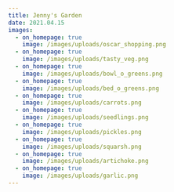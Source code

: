 ```yaml
---
title: Jenny's Garden
date: 2021.04.15
images:
  - on_homepage: true
    image: /images/uploads/oscar_shopping.png
  - on_homepage: true
    image: /images/uploads/tasty_veg.png
  - on_homepage: true
    image: /images/uploads/bowl_o_greens.png
  - on_homepage: true
    image: /images/uploads/bed_o_greens.png
  - on_homepage: true
    image: /images/uploads/carrots.png
  - on_homepage: true
    image: /images/uploads/seedlings.png
  - on_homepage: true
    image: /images/uploads/pickles.png
  - on_homepage: true
    image: /images/uploads/squarsh.png
  - on_homepage: true
    image: /images/uploads/artichoke.png
  - on_homepage: true
    image: /images/uploads/garlic.png
---
```


